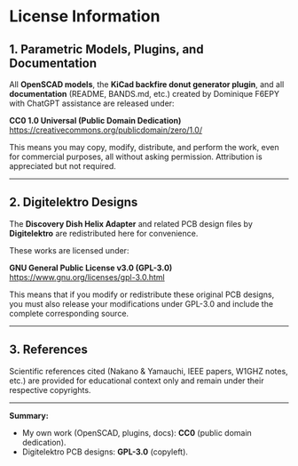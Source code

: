 # License Information

## 1. Parametric Models, Plugins, and Documentation

All **OpenSCAD models**, the **KiCad backfire donut generator plugin**, and all **documentation** (README, BANDS.md, etc.) created by Dominique F6EPY with ChatGPT assistance are released under:

**CC0 1.0 Universal (Public Domain Dedication)**  
<https://creativecommons.org/publicdomain/zero/1.0/>

This means you may copy, modify, distribute, and perform the work, even for commercial purposes, all without asking permission. Attribution is appreciated but not required.

---

## 2. Digitelektro Designs

The **Discovery Dish Helix Adapter** and related PCB design files by **Digitelektro** are redistributed here for convenience.

These works are licensed under:

**GNU General Public License v3.0 (GPL-3.0)**  
<https://www.gnu.org/licenses/gpl-3.0.html>

This means that if you modify or redistribute these original PCB designs, you must also release your modifications under GPL-3.0 and include the complete corresponding source.

---

## 3. References

Scientific references cited (Nakano & Yamauchi, IEEE papers, W1GHZ notes, etc.) are provided for educational context only and remain under their respective copyrights.

---

**Summary:**  
- My own work (OpenSCAD, plugins, docs): **CC0** (public domain dedication).  
- Digitelektro PCB designs: **GPL-3.0** (copyleft).  
